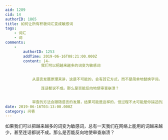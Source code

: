 ```yaml
---
aid: 1289
cid: 14
authorID: 1865
title: 如何让所有积极词汇变成敏感词
tags:
    - 词汇
    - 词
comments:
    -
        authorID: 1253
        addTime: 2019-06-16T08:21:00.000Z
        content: |4-
                我们可以把越来越多的词变为敏感词

              
            从语言发展原理来讲，这是不可能的，会有其它方式，而不是简单地替换字词。

                连话都说不成。那么是否能反向地使审查崩溃？

              
            审查的方法会跟随语言的发展，结果可能是这样的，但过程不太可能是你描述的那样简单，尤其是在 AI 高速发展的今天。
date: 2019-06-16T03:13:00.000Z
category: 问答
---
```


如果我们可以把越来越多的词变为敏感词，总有一天我们在网络上能用的词越来越少，甚至连话都说不成。那么是否能反向地使审查崩溃？
